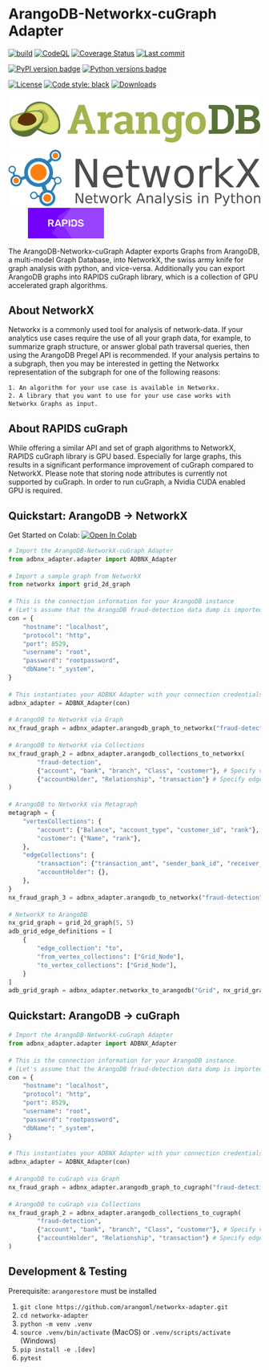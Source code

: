 # ArangoDB-Networkx-cuGraph Adapter
[![build](https://github.com/arangoml/networkx-adapter/actions/workflows/build.yml/badge.svg?branch=master)](https://github.com/arangoml/networkx-adapter/actions/workflows/build.yml)
[![CodeQL](https://github.com/arangoml/networkx-adapter/actions/workflows/analyze.yml/badge.svg?branch=master)](https://github.com/arangoml/networkx-adapter/actions/workflows/analyze.yml)
[![Coverage Status](https://coveralls.io/repos/github/arangoml/networkx-adapter/badge.svg?branch=master)](https://coveralls.io/github/arangoml/networkx-adapter)
[![Last commit](https://img.shields.io/github/last-commit/arangoml/networkx-adapter)](https://github.com/arangoml/networkx-adapter/commits/master)

[![PyPI version badge](https://img.shields.io/pypi/v/adbnx-adapter?color=3775A9&style=for-the-badge&logo=pypi&logoColor=FFD43B)](https://pypi.org/project/adbnx-adapter/)
[![Python versions badge](https://img.shields.io/pypi/pyversions/adbnx-adapter?color=3776AB&style=for-the-badge&logo=python&logoColor=FFD43B)](https://pypi.org/project/adbnx-adapter/)

[![License](https://img.shields.io/github/license/arangoml/networkx-adapter?color=9E2165&style=for-the-badge)](https://github.com/arangoml/networkx-adapter/blob/master/LICENSE)
[![Code style: black](https://img.shields.io/static/v1?style=for-the-badge&label=code%20style&message=black&color=black)](https://github.com/psf/black)
[![Downloads](https://img.shields.io/badge/dynamic/json?style=for-the-badge&color=282661&label=Downloads&query=total_downloads&url=https://api.pepy.tech/api/projects/adbnx-adapter)](https://pepy.tech/project/adbnx-adapter)

<a href="https://www.arangodb.com/" rel="arangodb.com">![](./examples/assets/logos/ArangoDB_logo.png)</a>
<a href="https://networkx.org/" rel="networkx.org">![](./examples/assets/logos/networkx_logo.svg)</a>&nbsp;&nbsp;&nbsp;&nbsp;&nbsp;&nbsp;&nbsp;&nbsp;&nbsp;
<a href="https://github.com/rapidsai/cugraph" rel="github.com/rapidsai/cugraph"><img src="./examples/assets/logos/rapids-logo.png" width=30% height=30%>
</a>


The ArangoDB-Networkx-cuGraph Adapter exports Graphs from ArangoDB, a multi-model Graph Database, into NetworkX, the swiss army knife for graph analysis with python, and vice-versa. Additionally you can export ArangoDB graphs into RAPIDS cuGraph library, which is a collection of GPU accelerated graph algorithms.



## About NetworkX

Networkx is a commonly used tool for analysis of network-data. If your analytics use cases require the use of all your graph data, for example, to summarize graph structure, or answer global path traversal queries, then using the ArangoDB Pregel API is recommended. If your analysis pertains to a subgraph, then you may be interested in getting the Networkx representation of the subgraph for one of the following reasons:

    1. An algorithm for your use case is available in Networkx.
    2. A library that you want to use for your use case works with Networkx Graphs as input.
    
## About RAPIDS cuGraph

While offering a similar API and set of graph algorithms to NetworkX, RAPIDS cuGraph library is GPU based. Especially for large graphs, this results in a significant performance improvement of cuGraph compared to NetworkX. Please note that storing node attributes is currently not supported by cuGraph. In order to run cuGraph, a Nvidia CUDA enabled GPU is required.

##  Quickstart: ArangoDB &rarr; NetworkX

Get Started on Colab: <a href="https://colab.research.google.com/github/arangoml/networkx-adapter/blob/master/examples/ArangoDB_NetworkX_Adapter.ipynb" target="_parent"><img src="https://colab.research.google.com/assets/colab-badge.svg" alt="Open In Colab"/></a>

```py
# Import the ArangoDB-NetworkX-cuGraph Adapter
from adbnx_adapter.adapter import ADBNX_Adapter

# Import a sample graph from NetworkX
from networkx import grid_2d_graph

# This is the connection information for your ArangoDB instance
# (Let's assume that the ArangoDB fraud-detection data dump is imported to this endpoint)
con = {
    "hostname": "localhost",
    "protocol": "http",
    "port": 8529,
    "username": "root",
    "password": "rootpassword",
    "dbName": "_system",
}

# This instantiates your ADBNX Adapter with your connection credentials
adbnx_adapter = ADBNX_Adapter(con)

# ArangoDB to NetworkX via Graph
nx_fraud_graph = adbnx_adapter.arangodb_graph_to_networkx("fraud-detection")

# ArangoDB to NetworkX via Collections
nx_fraud_graph_2 = adbnx_adapter.arangodb_collections_to_networkx(
        "fraud-detection", 
        {"account", "bank", "branch", "Class", "customer"}, # Specify vertex collections
        {"accountHolder", "Relationship", "transaction"} # Specify edge collections
)

# ArangoDB to NetworkX via Metagraph
metagraph = {
    "vertexCollections": {
        "account": {"Balance", "account_type", "customer_id", "rank"},
        "customer": {"Name", "rank"},
    },
    "edgeCollections": {
        "transaction": {"transaction_amt", "sender_bank_id", "receiver_bank_id"},
        "accountHolder": {},
    },
}
nx_fraud_graph_3 = adbnx_adapter.arangodb_to_networkx("fraud-detection", metagraph)

# NetworkX to ArangoDB
nx_grid_graph = grid_2d_graph(5, 5)
adb_grid_edge_definitions = [
    {
        "edge_collection": "to",
        "from_vertex_collections": ["Grid_Node"],
        "to_vertex_collections": ["Grid_Node"],
    }
]
adb_grid_graph = adbnx_adapter.networkx_to_arangodb("Grid", nx_grid_graph, adb_grid_edge_definitions)
```
##  Quickstart: ArangoDB &rarr; cuGraph

```py
# Import the ArangoDB-NetworkX-cuGraph Adapter
from adbnx_adapter.adapter import ADBNX_Adapter

# This is the connection information for your ArangoDB instance
# (Let's assume that the ArangoDB fraud-detection data dump is imported to this endpoint)
con = {
    "hostname": "localhost",
    "protocol": "http",
    "port": 8529,
    "username": "root",
    "password": "rootpassword",
    "dbName": "_system",
}

# This instantiates your ADBNX Adapter with your connection credentials
adbnx_adapter = ADBNX_Adapter(con)

# ArangoDB to cuGraph via Graph
nx_fraud_graph = adbnx_adapter.arangodb_graph_to_cugraph("fraud-detection")

# ArangoDB to cuGraph via Collections
nx_fraud_graph_2 = adbnx_adapter.arangodb_collections_to_cugraph(
        "fraud-detection", 
        {"account", "bank", "branch", "Class", "customer"}, # Specify vertex collections
        {"accountHolder", "Relationship", "transaction"} # Specify edge collections
)
```


##  Development & Testing

Prerequisite: `arangorestore` must be installed

1. `git clone https://github.com/arangoml/networkx-adapter.git`
2. `cd networkx-adapter`
3. `python -m venv .venv`
4. `source .venv/bin/activate` (MacOS) or `.venv/scripts/activate` (Windows)
5. `pip install -e .[dev]`
6. `pytest`
